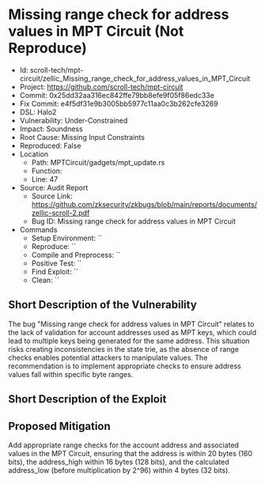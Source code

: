 # Missing range check for address values in MPT Circuit (Not Reproduce)

* Id: scroll-tech/mpt-circuit/zellic_Missing_range_check_for_address_values_in_MPT_Circuit
* Project: https://github.com/scroll-tech/mpt-circuit
* Commit: 0x25dd32aa316ec842ffe79bb8efe9f05f86edc33e
* Fix Commit: e4f5df31e9b3005bb5977c11aa0c3b262cfe3269
* DSL: Halo2
* Vulnerability: Under-Constrained
* Impact: Soundness
* Root Cause: Missing Input Constraints
* Reproduced: False
* Location
  - Path: MPTCircuit/gadgets/mpt_update.rs
  - Function: 
  - Line: 47
* Source: Audit Report
  - Source Link: https://github.com/zksecurity/zkbugs/blob/main/reports/documents/zellic-scroll-2.pdf
  - Bug ID: Missing range check for address values in MPT Circuit
* Commands
  - Setup Environment: ``
  - Reproduce: ``
  - Compile and Preprocess: ``
  - Positive Test: ``
  - Find Exploit: ``
  - Clean: ``

## Short Description of the Vulnerability

The bug "Missing range check for address values in MPT Circuit" relates to the lack of validation for account addresses used as MPT keys, which could lead to multiple keys being generated for the same address. This situation risks creating inconsistencies in the state trie, as the absence of range checks enables potential attackers to manipulate values. The recommendation is to implement appropriate checks to ensure address values fall within specific byte ranges.

## Short Description of the Exploit



## Proposed Mitigation

Add appropriate range checks for the account address and associated values in the MPT Circuit, ensuring that the address is within 20 bytes (160 bits), the address_high within 16 bytes (128 bits), and the calculated address_low (before multiplication by 2^96) within 4 bytes (32 bits).

